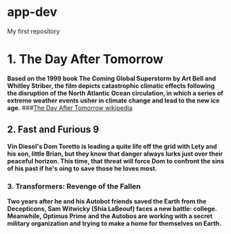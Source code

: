 # app-dev
My first repository

# 1. The Day After Tomorrow
**Based on the 1999 book The Coming Global Superstorm by Art Bell and Whitley Striber, the film depicts catastrophic climatic effects following the disruption of the North Atlantic Ocean circulation, in which a series of extreme weather events usher in climate change and lead to the new ice age.** 
###[The Day After Tomorrow wikipedia](https://en.wikipedia.org/wiki/The_Day_After_Tomorrow#:~:text=Based%20on%20the%201999%20book,to%20a%20new%20ice%20age.)

## 2. Fast and Furious 9
**Vin Diesel's Dom Toretto is leading a quite life off the grid with Lety and his son, little Brian, but they know that danger always lurks just over their peaceful horizon. This time, that threat will force Dom to confront the sins of his past if he's oing to save those he loves most.**

### 3. Transformers: Revenge of the Fallen
**Two years after he and his Autobot friends saved the Earth from the Decepticons, Sam Witwicky (Shia LaBeouf) faces a new battle: college. Meanwhile, Optimus Prime and the Autobos are working with a secret military organization and trying to make a home for themselves on Earth.**


